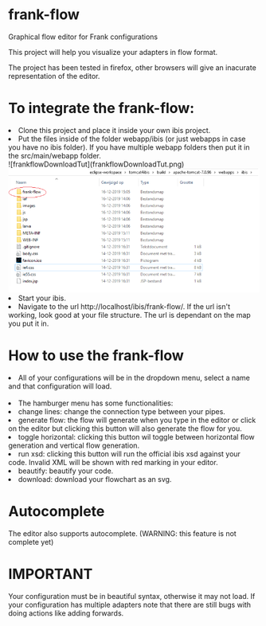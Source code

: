 # frank-flow
Graphical flow editor for Frank configurations

This project will help you visualize your adapters in flow format.

The project has been tested in firefox, other browsers will give an inacurate representation of the editor.

# To integrate the frank-flow: 
  <li>
  Clone this project and place it inside your own ibis project.
  </li>
  <li>
  Put the files inside of the folder webapp/ibis (or just webapps in case you have no ibis folder).
  If you have multiple webapp folders then put it in the src/main/webapp folder.
  </li>
  ![frankflowDownloadTut](frankflowDownloadTut.png)
  <img src="media/frankflowDownloadTut.png" />
  <li>
  Start your ibis.
  </li>
  <li>
  Navigate to the url http://localhost/ibis/frank-flow/.
  If the url isn't working, look good at your file structure. The url is dependant on the map you put it in.
  </li>

# How to use the frank-flow
  
  <li>
  All of your configurations will be in the dropdown menu, select a name and that configuration will load.
  </li>
  <br>
  <li>
  The hamburger menu has some functionalities:
  </li>
  <li>
  change lines: change the connection type between your pipes.
  </li>
  <li>
  generate flow: the flow will generate when you type in the editor or click on the editor but clicking this button will also generate the flow for you.
  </li>
  <li>
  toggle horizontal: clicking this button wil toggle between horizontal flow generation and vertical flow generation.
  </li>
  <li>
  run xsd: clicking this button will run the official ibis xsd against your code. Invalid XML will be shown with red marking in your editor.
  </li>
  <li>
  beautify: beautify your code.
  </li>
  <li>
  download: download your flowchart as an svg.
  </li>
  
  # Autocomplete
  The editor also supports autocomplete. (WARNING: this feature is not complete yet)
  
  # IMPORTANT
  Your configuration must be in beautiful syntax, otherwise it may not load. 
  If your configuration has multiple adapters note that there are still bugs with doing actions like adding forwards.

